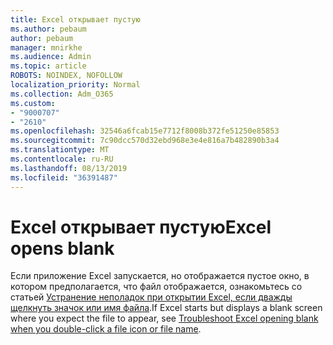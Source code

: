 ```yaml
---
title: Excel открывает пустую
ms.author: pebaum
author: pebaum
manager: mnirkhe
ms.audience: Admin
ms.topic: article
ROBOTS: NOINDEX, NOFOLLOW
localization_priority: Normal
ms.collection: Adm_O365
ms.custom:
- "9000707"
- "2610"
ms.openlocfilehash: 32546a6fcab15e7712f8008b372fe51250e85853
ms.sourcegitcommit: 7c90dcc570d32ebd968e3e4e816a7b482890b3a4
ms.translationtype: MT
ms.contentlocale: ru-RU
ms.lasthandoff: 08/13/2019
ms.locfileid: "36391487"
---
```

# <a name="excel-opens-blank"></a><span data-ttu-id="2e40e-102">Excel открывает пустую</span><span class="sxs-lookup"><span data-stu-id="2e40e-102">Excel opens blank</span></span>

<span data-ttu-id="2e40e-103">Если приложение Excel запускается, но отображается пустое окно, в котором предполагается, что файл отображается, ознакомьтесь со статьей [Устранение неполадок при открытии Excel, если дважды щелкнуть значок или имя файла](https://docs.microsoft.com/office/troubleshoot/excel/excel-opens-blank).</span><span class="sxs-lookup"><span data-stu-id="2e40e-103">If Excel starts but displays a blank screen where you expect the file to appear, see [Troubleshoot Excel opening blank when you double-click a file icon or file name](https://docs.microsoft.com/office/troubleshoot/excel/excel-opens-blank).</span></span>